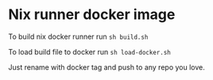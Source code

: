# Nix runner docker image

To build nix docker runner run `sh build.sh`

To load build file to docker run `sh load-docker.sh`

Just rename with docker tag and push to any repo you love.

